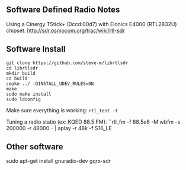 ## Software Defined Radio Notes

Using a Cinergy TStick+ (0ccd:00d7) with Elonics E4000 (RTL2832U) chipset.
http://sdr.osmocom.org/trac/wiki/rtl-sdr

## Software Install

    git clone https://github.com/steve-m/librtlsdr
    cd librtlsdr
    mkdir build
    cd build
    cmake ../ -DINSTALL_UDEV_RULES=ON
    make
    sudo make install
    sudo ldconfig

Make sure everything is working: ``rtl_test -t``

Tuning a radio statio (ex: KQED 88.5 FM): ``rtl_fm -f 88.5e6 -M wbfm -s 200000 -r 48000 - | aplay -r 48k -f S16_LE

## Other software

   sudo apt-get install gnuradio-dev gqrx-sdr
